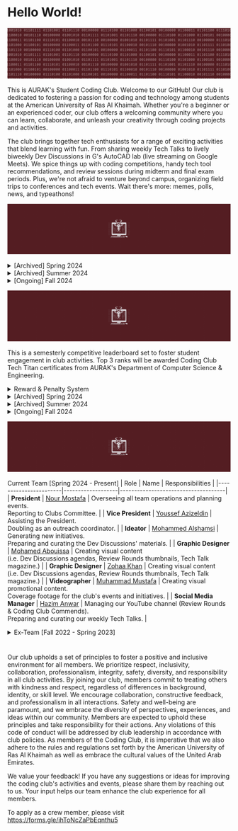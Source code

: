 # Hello World!
![](motto.gif)

This is AURAK's Student Coding Club. Welcome to our GitHub! Our club is dedicated to fostering a passion for coding and technology among students at the American University of Ras Al Khaimah. Whether you're a beginner or an experienced coder, our club offers a welcoming community where you can learn, collaborate, and unleash your creativity through coding projects and activities.

The club brings together tech enthusiasts for a range of exciting activities that blend learning with fun. From sharing weekly Tech Talks to lively biweekly Dev Discussions in G's AutoCAD lab (live streaming on Google Meets). We spice things up with coding competitions, handy tech tool recommendations, and review sessions during midterm and final exam periods. Plus, we're not afraid to venture beyond campus, organizing field trips to conferences and tech events. Wait there's more: memes, polls, news, and typeathons!

![](achievements.gif)

<details>
  <summary> [Archived] Spring 2024 </summary>

- [x] Renovate all of the club's brand graphics.
- [x] Establish an online presence on Github, YouTube, and Email.
- [x] Advertise vacant positions. (x3) 
- [x] Hire a new management team.
- [x] Acquire department faculty sponsors.
- [x] Establish Tech Talks: the weekly news, announcements, projects, polls, and memes post.
- [x] Establish Dev Discussions: 4 meet-ups per semester where we cover some extracurricular CS topics.
- [x] Establish Review Rounds: the YT review videos posted to aid students in preparing for their midterms and finals at AURAK.
- [x] [Winning Most Active Student Club Award.](cert.png)

**Total number of Tech Talks posted: 8** <br>
**Total number of Dev Discussions hosted: 2** <br>
**Total number of Review Rounds posted: 4** <br>
**Total number of events organized: 0** <br>
**Total amount of budget used: 0 AED** <br>
</details>

<details>
  <summary> [Archived] Summer 2024 </summary>

- [x] Hire a team of reviewers for Review Rounds.
- [x] Rebrand Tech Talk as a magazine.
- [x] Hire a graphic designer.
- [x] Books & Bytes collab with the Book Club. Created a tech-themed summer reading list and hosted an online reflective discussion. 

**Total number of Tech Talks posted: 9** <br>
**Total number of Dev Discussions hosted: 0** <br>
**Total number of Review Rounds posted: 2** <br>
**Total number of events organized: 1** <br>
**Total amount of budget used: 0 AED** <br>
</details>

<details>
  <summary> [Ongoing] Fall 2024 </summary>

- [x] Participate in AURAK's club fair (banner, brochures, posters, and activities).
- [x] Renovate the Tech Titans Rewards & Penalties system.
- [x] Organize a trip to Wetex 2024.
- [x] Organize the department orientation event for freshmen `cout << "Hello World!";`  

**Total number of Tech Talks posted: 0** <br>
**Total number of Dev Discussions hosted: 0** <br>
**Total number of Review Rounds posted: 0** <br>
**Total number of events organized: 0** <br>
**Total amount of budget used: 0 AED** <br>
</details>

![](techtitans.gif)

This is a semesterly competitive leaderboard set to foster student engagement in club activities. Top 3 ranks will be awarded Coding Club Tech Titan certificates from AURAK's Department of Computer Science & Engineering.

<details>
  <summary> Reward & Penalty System</summary>
  
As of Fall 2024, the points accumulate through a binary-themed multiplier system. Every member of the club starts at 1 by default and enters the leaderboard once they activate a multiplier. Keep an eye out for the penalty system!

- **(pts x 2)** for voting on Tech Talk polls and staying engaged.
- **(pts x 4)** for getting featured in the programming memes competition.
- **(pts x 4)** for attending Dev Discussions.
- **(pts x 4)** for engaging in any requested volunteering activities.
- **(pts x 8)** for getting 1st place in typeathons.
- **(pts x 8)** for getting 1st place in a mentimeter question.
- **(pts x 8)** for participating in official coding club competitions.
- **(pts x 16)** for submitting a project to showcase in Dev Discussions.
- **(pts x 32)** for winning a 1st, 2nd, or 3rd place in official coding club competitions.
- **(pts / 2)** for failing to meet the responsibilities of a volunteer position within the club.
- **(pts / 4)** for repeatedly ignoring club guidelines or expectations.
- **(pts / 8)** for plagiarism or cheating in any club competitions or events.

</details>

<details>
  <summary>[Archived] Spring 2024</summary>
<br>

| Rank | Member     |Major | Score |
|:----:|:----------:|:-----:|:-----:|
|🏆| **Ahmed Abuhajjaj**   | Artificial Intelligence | **55** |
|🥈| **Muhammad Mbarak**  | Artificial Intelligence | **40** |
|🥈| **Maram Sabri**  | Artificial Intelligence | **40** |
|🥉| **Abdulghani Sabbagh**  | Computer Engineering |**35** |
| **4**| **Zohaa Khan** | Mass Communication | **30** |
| **5**| **Fares Masarani**  | Artificial Intelligence | **20** |
| **5**| **Hinad Fransis**  | Artificial Intelligence |**20** |
| **6**| **Urita Sadallah**| Computer Science | **15** |
| **6**| **Abdullah Yousef**  | Computer Engineering| **15** |
| **6**| **Asma Aldhaibani**  | Computer Engineering | **15** |
| **7**| **Lina Abdalmajeed** | Artificial Intelligence | **10** |
| **7**|  **Abin Devarajan**  | Computer Engineering | **10** |
| **7**| **Nada Mohamed**  | Computer Engineering | **10** |
| **8**| **Kamel Mostafa**  | Computer Engineering | **5** |
| **8**| **Yousef Al Hayek**  | Artificial Intelligence | **5** |
| **8**| **Kirubel Mamo**  | Computer Science | **5** |
| **8**| **Aqsa Malik**  | Computer Science | **5** |
| **8**| **Ahaad Hussein**  | Computer Science | **5** |

|&nbsp;&nbsp;&nbsp;&nbsp;&nbsp;&nbsp;&nbsp;&nbsp;&nbsp;&nbsp;&nbsp;&nbsp;&nbsp;&nbsp;&nbsp;&nbsp;&nbsp;&nbsp;&nbsp;&nbsp;&nbsp;&nbsp;&nbsp;&nbsp;&nbsp;&nbsp;&nbsp; **Rank** &nbsp;&nbsp;&nbsp;&nbsp;&nbsp;&nbsp;&nbsp;&nbsp;&nbsp;&nbsp;&nbsp;&nbsp;&nbsp;&nbsp;&nbsp;&nbsp;&nbsp;&nbsp;&nbsp;&nbsp;&nbsp;&nbsp;&nbsp;&nbsp;&nbsp;&nbsp;&nbsp;| &nbsp;&nbsp;&nbsp;&nbsp;&nbsp;&nbsp;&nbsp;&nbsp;&nbsp;&nbsp;&nbsp;&nbsp;&nbsp;&nbsp;&nbsp;&nbsp;&nbsp;&nbsp;&nbsp;&nbsp;&nbsp;&nbsp;&nbsp;&nbsp;&nbsp;&nbsp;&nbsp; **Major** &nbsp;&nbsp;&nbsp;&nbsp;&nbsp;&nbsp;&nbsp;&nbsp;&nbsp;&nbsp;&nbsp;&nbsp;&nbsp;&nbsp;&nbsp;&nbsp;&nbsp;&nbsp;&nbsp;&nbsp;&nbsp;&nbsp;&nbsp;&nbsp;&nbsp;&nbsp;&nbsp;| &nbsp;&nbsp;&nbsp;&nbsp;&nbsp;&nbsp;&nbsp;&nbsp;&nbsp;&nbsp;&nbsp;&nbsp;&nbsp;&nbsp;&nbsp;&nbsp;&nbsp;&nbsp;&nbsp;&nbsp;&nbsp;&nbsp;&nbsp;&nbsp;&nbsp;&nbsp;&nbsp; **Score** &nbsp;&nbsp;&nbsp;&nbsp;&nbsp;&nbsp;&nbsp;&nbsp;&nbsp;&nbsp;&nbsp;&nbsp;&nbsp;&nbsp;&nbsp;&nbsp;&nbsp;&nbsp;&nbsp;&nbsp;&nbsp;&nbsp;&nbsp;&nbsp;&nbsp;&nbsp;&nbsp;|
|:-----------:|:--------------------:|:--------------:|
|🏆| **Artificial Intelligence**   | **190** |
|🥈| **Computer Engineering**  | **90** |
|🥉| **Mass Communication**   | **30** |
|🥉| **Computer Science**   |**30** |

</details>

<details>
  <summary>[Archived] Summer 2024</summary>
  
<br>

| Rank | Member     | Major | Score |
|:----:|:----------:|:-----:|:-----:|
|🏆| **Abdulghani Sabbagh** | Computer Engineering | **75** |
|🥈| **Maram Sabri**  | Artificial Intelligence |**35** |
|🥈| **Kamel Mostafa**  | Computer Engineering | **35** |
|🥉| **Asma Aldhaibani**  | Computer Engineering | **20** |
| 4 | **Abdullah Yousef**  | Computer Engineering | **15** |
| 4 | **Ali Aldahmani**  | Artificial Intelligence | **15** |
| 4 | **Urita Sadallah**  | Computer Science | **15** |
| 4 | **Sulaiman Qeer**  | Artificial Intelligence | **15** |
| 4 | **Mohamed Abouissa**  | Computer Engineering | **15** |
| 6 | **Ahaad Hussein**  | Computer Science | **15** |
| 5 | **Tia Othman**  | Artificial Intelligence | **10** | 
| 5 | **Zohaa Khan**  | Mass Communication | **10** |
| 5 | **Ahmed Abuhajjaj**   | Artificial Intelligence | **10** |
| 5 | **Samar Assaf**  | Artificial Intelligence | **10** |
| 6 | **Mazen Eltawil**  | Artificial Intelligence | **5** |
| 6 | **Muhammad Mbarak**  | Artificial Intelligence | **5** |
| 6 | **Hassan Mashaal**  | Electrical Engineering | **5** |
| 6 | **Areeba Atique**  | Computer Science | **5** |
| 6 | **Abdulla Alshehhi**  | Artificial Intelligence | **5** |
| 6 | **Muhammed Shafi**  | Computer Engineering | **5** |
| 6 | **Hamda Alali**  | Artificial Intelligence | **5** |
| 6 | **Khaula Khamis**  | Computer Science | **5** |
| 6 | **Ahmed Albakr**  | Artificial Intelligence | **5** |

|&nbsp;&nbsp;&nbsp;&nbsp;&nbsp;&nbsp;&nbsp;&nbsp;&nbsp;&nbsp;&nbsp;&nbsp;&nbsp;&nbsp;&nbsp;&nbsp;&nbsp;&nbsp;&nbsp;&nbsp;&nbsp;&nbsp;&nbsp;&nbsp;&nbsp;&nbsp;&nbsp;&nbsp;&nbsp;&nbsp; **Rank** &nbsp;&nbsp;&nbsp;&nbsp;&nbsp;&nbsp;&nbsp;&nbsp;&nbsp;&nbsp;&nbsp;&nbsp;&nbsp;&nbsp;&nbsp;&nbsp;&nbsp;&nbsp;&nbsp;&nbsp;&nbsp;&nbsp;&nbsp;&nbsp;&nbsp;&nbsp;&nbsp;&nbsp;&nbsp;&nbsp;| &nbsp;&nbsp;&nbsp;&nbsp;&nbsp;&nbsp;&nbsp;&nbsp;&nbsp;&nbsp;&nbsp;&nbsp;&nbsp;&nbsp;&nbsp;&nbsp;&nbsp;&nbsp;&nbsp;&nbsp;&nbsp;&nbsp;&nbsp;&nbsp;&nbsp;&nbsp;&nbsp;&nbsp;&nbsp;&nbsp; **Major** &nbsp;&nbsp;&nbsp;&nbsp;&nbsp;&nbsp;&nbsp;&nbsp;&nbsp;&nbsp;&nbsp;&nbsp;&nbsp;&nbsp;&nbsp;&nbsp;&nbsp;&nbsp;&nbsp;&nbsp;&nbsp;&nbsp;&nbsp;&nbsp;&nbsp;&nbsp;&nbsp;&nbsp;&nbsp;&nbsp;| &nbsp;&nbsp;&nbsp;&nbsp;&nbsp;&nbsp;&nbsp;&nbsp;&nbsp;&nbsp;&nbsp;&nbsp;&nbsp;&nbsp;&nbsp;&nbsp;&nbsp;&nbsp;&nbsp;&nbsp;&nbsp;&nbsp;&nbsp;&nbsp;&nbsp;&nbsp;&nbsp;&nbsp;&nbsp; **Score** &nbsp;&nbsp;&nbsp;&nbsp;&nbsp;&nbsp;&nbsp;&nbsp;&nbsp;&nbsp;&nbsp;&nbsp;&nbsp;&nbsp;&nbsp;&nbsp;&nbsp;&nbsp;&nbsp;&nbsp;&nbsp;&nbsp;&nbsp;&nbsp;&nbsp;&nbsp;&nbsp;&nbsp;&nbsp;|
|:-----------:|:--------------------:|:--------------:|
|🏆| **Computer Engineering**   | **165** |
|🥈| **Artificial Intelligence**  | **110** |
|🥉| **Computer Science**   | **40** |
|**4**| **Mass Communication**   |**10** |
|**5**| **Electrical Engineering** | **5** |

</details>

<details>
  <summary>[Ongoing] Fall 2024</summary>
  
<br>

| Rank | Member     | Major | Score |
|:----:|:----------:|:-----:|:-----:|
|🏆| **Hassan Khalloof**  | Artificial Intelligence | **549,755,813,888** |
|🥈| **Abdulghani Sabbagh** | Computer Engineering | **1,073,741,824** |
|🥉| **Fares Masarani**  | Artificial Intelligence | **67,108,864** |
|**4**| **Maram Sabri**  | Artificial Intelligence |**33,554,432** |
|**5**| **Arsh Khan**  | Mechanical Engineering | **2,097,152** |
|**6**| **Ahmed Abuhajjaj**   | Artificial Intelligence | **32,768** |
|**6**| **Sadiq**  | N/A | **32,768** |
|**6**| **Alex**  | N/A | **32,768** |
|**7**| **Basheer**  | Artificial Intelligence | **8,192** |
|**7**| **Urita Sadallah**  | Computer Science | **8,192** |
|**8**| **Kamel Mostafa**  | Computer Engineering | **2,048** |
|**9**| **Nada Elkadi**  | Computer Science | **1024** |
|**10**| **Abdullah Yousef**  | Computer Engineering | **256** |
|**10**| **Loai**  | Chemical Engineering | **256** |
|**11**| **Litik Aswani**  | Artificial Intelligence | **128** |
|**12**| **Aashif**  | Electrical Engineering | **64** |
|**12**| **Karam Al Tawashi**  | Mechanical Engineering | **64** |
|**13**| **Ahaad Seif**  | Computer Science | **32** |
|**13**| **Mahmoud Khalaf**  | Artificial Intelligence | **32** |
|**14**| **Hinad Fransis**  | Artificial Intelligence |**16** |
|**14**| **Taha Tunkiwala**  | Computer Engineering | **16** |
|**14**| **Edwin**  | Computer Engineering | **16** |
|**14**| **Abinraj Bhaskaran**  | Computer Engineering | **16** |
|**14**| **Omar Alnuaimi**  | Computer Engineering | **16** |
|**15**| **Yousef Al Hayek**  | Artificial Intelligence | **8** |
|**15**| **Eisa Hafiz**  | Computer Science | **8** |
|**15**| **Fazil**  | Computer Engineering | **8** |
|**15**| **Andrey**  | Computer Science | **8** |
|**15**| **Lougin**  | Architecture | **8** |
|**15**| **Farah**  | Business | **8** |
|**15**| **Mariam Awad**  | Biotechnology | **8** |
|**15**| **Hamza Khalid**  | Computer Engineering | **8** |
|**15**| **Mohamed Abusaada**  | Computer Engineering | **8** |
|**15**| **Areej**  | Biotechnology | **8** |
|**16**| **Bashar Ali**  | N/A | **4** |
|**16**| **Areedah**  | Artificial Intelligence | **4** |
|**16**| **Venkata Sivamani**  | Computer Science | **4** |
|**16**| **Nada Osama Mohamed**  | Computer Engineering | **4** |
|**16**| **Sara Alshihh**  | Architecture | **4** |
|**16**| **Asma Aldhaibani**  | Computer Engineering | **4** |
|**16**| **Mohamed Fazil Mohamed Anwar**  | Computer Engineering | **4** |
|**16**| **Fatima Farooq**  | Computer Engineering | **4** |
|**16**| **Khaula Mohammed Khamis**  | Computer Science | **4** |
|**16**| **Nada Naser**  | Computer Science | **4** |
|**16**| **Maryam Haris**  | Computer Science | **4** |
|**16**| **Laiba Shahid**  | Business | **4** |
|**16**| **Rahmet Gudeta**  | Computer Science | **4** |
|**16**| **Abdulla Alshehhi**  | Artificial Intelligence | **4** |
|**16**| **Yazan**  | N/A | **4** |
|**16**| **Hasanul**  | N/A | **4** |
|**16**| **Sandra Chaar**  | Artificial Intelligence | **4** |
|**16**| **Abijith Vathukkad**  | Computer Engineering | **4** |
|**16**| **Blessy Binu**  | Computer Engineering | **4** |
|**16**| **Habiba Selim**  | Computer Engineering | **4** |
|**16**| **Mansoor Alshehhi**  | Artificial Intelligence | **4** |
|**16**| **Rawan Rashid**  | Computer Science | **4** |
|**16**| **Muhammed Rabeeh Mattath**  | Computer Science | **4** |
|**16**| **Husain Para**  | Computer Science | **4** |
|**16**| **Lojain Mohamed**  | Artificial Intelligence | **4** |
|**16**| **Mayaz Bakoura**  | Computer Science | **4** |
|**16**| **Loai Hassan**  | Chemical Engineering | **4** |
|**16**| **Mohammed Dawoud**  | Artificial Intelligence | **4** |
|**16**| **Abdulla Osama Alsaeed**  | Artificial Intelligence | **4** |
|**16**| **Hoor Abdelrahman**  | Artificial Intelligence | **4** |
|**16**| **Samuel Joshy**  | Mechanical Engineering | **4** |
|**16**| **Lana Zanneh**  | Computer Science | **4** |
|**16**| **Muhammad Irtiza**  | Computer Science | **4** |
|**16**| **Laith Al Homoud**  | Computer Science | **4** |
|**16**| **Kenzy Osama**  | Artificial Intelligence | **4** |
|**16**| **Hoor Khleifat**  | Computer Engineering | **4** |
|**16**| **Yara Afifi**  | Computer Science | **4** |
|**16**| **Bashar Odtallah**  | Artificial Intelligence | **4** |
|**16**| **Farida Badawi**  | N/A | **4** |
|**16**| **Sami Saadi**  | Computer Science | **4** |
|**16**| **Ayman Bakroun**  | Civil Engineering | **4** |
|**16**| **Haameed Fouzaan**  | Artificial Intelligence | **4** |
|**16**| **Fatima Alam**  | Computer Engineering | **4** |
|**17**| **Mazen Eltawil**  | Artificial Intelligence | **2** |
|**17**| **Mayed**  | N/A | **2** |
|**17**| **Devananth**  | Mechanical Engineering | **2** |
|**17**| **Ahmad**  | N/A | **2** |
|**17**| **Ahmed**  | N/A | **2** |
|**17**| **Anas Qaiser**  | Artificial Intelligence | **2** |
|**17**| **Noor Mohamed**  | Artificial Intelligence | **2** |
|**17**| **Youssef Nazzai**  | Artificial Intelligence | **2** |
|**17**| **Sulaiman Qeer**  | Artificial Intelligence | **2** |
|**17**| **Mahmoud**   | N/A | **2** |
|**17**| **Rami**  | N/A | **2** |




|&nbsp;&nbsp;&nbsp;&nbsp;&nbsp;&nbsp;&nbsp;&nbsp;&nbsp;&nbsp;&nbsp;&nbsp;&nbsp;&nbsp;&nbsp;&nbsp;&nbsp;&nbsp;&nbsp;&nbsp;&nbsp;&nbsp;&nbsp;&nbsp;&nbsp;&nbsp;&nbsp;&nbsp;&nbsp;&nbsp; **Rank** &nbsp;&nbsp;&nbsp;&nbsp;&nbsp;&nbsp;&nbsp;&nbsp;&nbsp;&nbsp;&nbsp;&nbsp;&nbsp;&nbsp;&nbsp;&nbsp;&nbsp;&nbsp;&nbsp;&nbsp;&nbsp;&nbsp;&nbsp;&nbsp;&nbsp;&nbsp;&nbsp;&nbsp;&nbsp;&nbsp;| &nbsp;&nbsp;&nbsp;&nbsp;&nbsp;&nbsp;&nbsp;&nbsp;&nbsp;&nbsp;&nbsp;&nbsp;&nbsp;&nbsp;&nbsp;&nbsp;&nbsp;&nbsp;&nbsp;&nbsp;&nbsp;&nbsp;&nbsp;&nbsp;&nbsp;&nbsp;&nbsp;&nbsp;&nbsp;&nbsp; **Major** &nbsp;&nbsp;&nbsp;&nbsp;&nbsp;&nbsp;&nbsp;&nbsp;&nbsp;&nbsp;&nbsp;&nbsp;&nbsp;&nbsp;&nbsp;&nbsp;&nbsp;&nbsp;&nbsp;&nbsp;&nbsp;&nbsp;&nbsp;&nbsp;&nbsp;&nbsp;&nbsp;&nbsp;&nbsp;&nbsp;| &nbsp;&nbsp;&nbsp;&nbsp;&nbsp;&nbsp;&nbsp;&nbsp;&nbsp;&nbsp;&nbsp;&nbsp;&nbsp;&nbsp;&nbsp;&nbsp;&nbsp;&nbsp;&nbsp;&nbsp;&nbsp;&nbsp;&nbsp;&nbsp;&nbsp;&nbsp;&nbsp;&nbsp;&nbsp; **Score** &nbsp;&nbsp;&nbsp;&nbsp;&nbsp;&nbsp;&nbsp;&nbsp;&nbsp;&nbsp;&nbsp;&nbsp;&nbsp;&nbsp;&nbsp;&nbsp;&nbsp;&nbsp;&nbsp;&nbsp;&nbsp;&nbsp;&nbsp;&nbsp;&nbsp;&nbsp;&nbsp;&nbsp;&nbsp;|
|:-----------:|:--------------------:|:--------------:|
|🏆| **Artificial Intelligence**   | **549,856,518,380** |
|🥈| **Computer Engineering**  | **1,073,744,252** |
|🥉| **Mechanical Engineering**   | **2,097,222** |
|**4**| **Computer Science** | **9,320** |
|**5**| **Chemical Engineering** | **260** |
|**6**| **Electrical Engineering** | **64** |
|**7**| **Biotechnology** | **16** |
|**8**| **Architecture** | **12** |
|**8**| **Business** | **12** |
|**9**| **Civil Engineering** | **4** |

</details>

![](crew.gif)

Current Team [Spring 2024 - Present]
| Role                  | Name              | Responsibilities                    |
|-----------------------|-------------------|-------------------------------------|
| **President**         | [Nour Mostafa](https://github.com/Nour-MK)  | Overseeing all team operations and planning events. <br> Reporting to Clubs Committee. |
| **Vice President**    | [Youssef Azizeldin](https://github.com/YoussefAzizeldin)  | Assisting the President. <br> Doubling as an outreach coordinator. |
| **Ideator**           | [Mohammed Alshamsi](https://github.com/M-Alshamsi) | Generating new initiatives. <br> Preparing and curating the Dev Discussions' materials. |
| **Graphic Designer**  | [Mohamed Abouissa](https://github.com/Mohamed-Abouissa) | Creating visual content <br> (i.e. Dev Discussions agendas, Review Rounds thumbnails, Tech Talk magazine.) |
| **Graphic Designer**  | [Zohaa Khan](https://github.com/Zohaax) | Creating visual content <br> (i.e. Dev Discussions agendas, Review Rounds thumbnails, Tech Talk magazine.) |
| **Videographer**  | [Muhammad Mustafa](https://www.behance.net/mrshark25) | Creating visual promotional content. <br> Coverage footage for the club's events and initiatives. |
| **Social Media Manager** | [Hazim Anwar](https://github.com/win-x-u-r)  | Managing our YouTube channel (Review Rounds & Coding Club Commends). <br> Preparing and curating our weekly Tech Talks. |

<details>
  <summary>Ex-Team [Fall 2022 - Spring 2023]</summary>

| Role               | Name             | Responsibilities                       |
|--------------------|------------------|----------------------------------------|
| **President**      | Hinad Fransis    | Overseeing all operations and strategy. |
| **Vice President** | Ghaleb Aldoboni  | Assisting the President and managing internal affairs. |
| **Executive**      | Mai Mansour      | Executing strategic plans and projects. |
| **Executive**      | Mazin Khider     | Supporting the implementation of initiatives. |

</details>
  
#

Our club upholds a set of principles to foster a positive and inclusive environment for all members. We prioritize respect, inclusivity, collaboration, professionalism, integrity, safety, diversity, and responsibility in all club activities. By joining our club, members commit to treating others with kindness and respect, regardless of differences in background, identity, or skill level. We encourage collaboration, constructive feedback, and professionalism in all interactions. Safety and well-being are paramount, and we embrace the diversity of perspectives, experiences, and ideas within our community. Members are expected to uphold these principles and take responsibility for their actions. Any violations of this code of conduct will be addressed by club leadership in accordance with club policies. As members of the Coding Club, it is imperative that we also adhere to the rules and regulations set forth by the American University of Ras Al Khaimah as well as embrace the cultural values of the United Arab Emirates.

We value your feedback! If you have any suggestions or ideas for improving the coding club's activities and events, please share them by reaching out to us. Your input helps our team enhance the club experience for all members.

To apply as a crew member, please visit https://forms.gle/ihToNcZaPbEqnthu5
